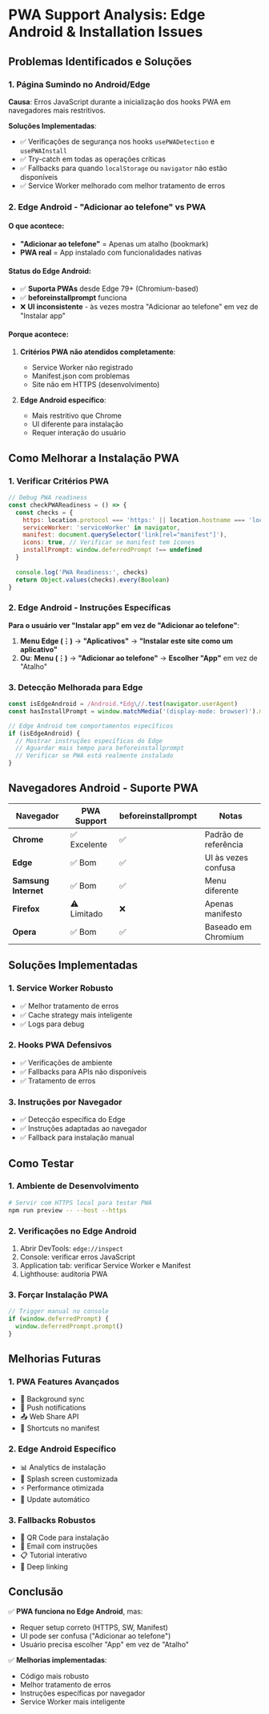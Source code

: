 # PWA Support Analysis: Edge Android & Installation Issues

## Problemas Identificados e Soluções

### 1. Página Sumindo no Android/Edge
**Causa**: Erros JavaScript durante a inicialização dos hooks PWA em navegadores mais restritivos.

**Soluções Implementadas**:
- ✅ Verificações de segurança nos hooks `usePWADetection` e `usePWAInstall`
- ✅ Try-catch em todas as operações críticas
- ✅ Fallbacks para quando `localStorage` ou `navigator` não estão disponíveis
- ✅ Service Worker melhorado com melhor tratamento de erros

### 2. Edge Android - "Adicionar ao telefone" vs PWA

#### O que acontece:
- **"Adicionar ao telefone"** = Apenas um atalho (bookmark)
- **PWA real** = App instalado com funcionalidades nativas

#### Status do Edge Android:
- ✅ **Suporta PWAs** desde Edge 79+ (Chromium-based)
- ✅ **beforeinstallprompt** funciona
- ❌ **UI inconsistente** - às vezes mostra "Adicionar ao telefone" em vez de "Instalar app"

#### Porque acontece:
1. **Critérios PWA não atendidos completamente**:
   - Service Worker não registrado
   - Manifest.json com problemas
   - Site não em HTTPS (desenvolvimento)

2. **Edge Android específico**:
   - Mais restritivo que Chrome
   - UI diferente para instalação
   - Requer interação do usuário

## Como Melhorar a Instalação PWA

### 1. Verificar Critérios PWA
```javascript
// Debug PWA readiness
const checkPWAReadiness = () => {
  const checks = {
    https: location.protocol === 'https:' || location.hostname === 'localhost',
    serviceWorker: 'serviceWorker' in navigator,
    manifest: document.querySelector('link[rel="manifest"]'),
    icons: true, // Verificar se manifest tem ícones
    installPrompt: window.deferredPrompt !== undefined
  }
  
  console.log('PWA Readiness:', checks)
  return Object.values(checks).every(Boolean)
}
```

### 2. Edge Android - Instruções Específicas

**Para o usuário ver "Instalar app" em vez de "Adicionar ao telefone"**:

1. **Menu Edge (⋮)** → **"Aplicativos"** → **"Instalar este site como um aplicativo"**
2. **Ou**: **Menu (⋮)** → **"Adicionar ao telefone"** → **Escolher "App"** em vez de "Atalho"

### 3. Detecção Melhorada para Edge

```javascript
const isEdgeAndroid = /Android.*Edg\//.test(navigator.userAgent)
const hasInstallPrompt = window.matchMedia('(display-mode: browser)').matches

// Edge Android tem comportamentos específicos
if (isEdgeAndroid) {
  // Mostrar instruções específicas do Edge
  // Aguardar mais tempo para beforeinstallprompt
  // Verificar se PWA está realmente instalado
}
```

## Navegadores Android - Suporte PWA

| Navegador | PWA Support | beforeinstallprompt | Notas |
|-----------|-------------|---------------------|-------|
| **Chrome** | ✅ Excelente | ✅ | Padrão de referência |
| **Edge** | ✅ Bom | ✅ | UI às vezes confusa |
| **Samsung Internet** | ✅ Bom | ✅ | Menu diferente |
| **Firefox** | ⚠️ Limitado | ❌ | Apenas manifesto |
| **Opera** | ✅ Bom | ✅ | Baseado em Chromium |

## Soluções Implementadas

### 1. Service Worker Robusto
- ✅ Melhor tratamento de erros
- ✅ Cache strategy mais inteligente
- ✅ Logs para debug

### 2. Hooks PWA Defensivos
- ✅ Verificações de ambiente
- ✅ Fallbacks para APIs não disponíveis
- ✅ Tratamento de erros

### 3. Instruções por Navegador
- ✅ Detecção específica do Edge
- ✅ Instruções adaptadas ao navegador
- ✅ Fallback para instalação manual

## Como Testar

### 1. Ambiente de Desenvolvimento
```bash
# Servir com HTTPS local para testar PWA
npm run preview -- --host --https
```

### 2. Verificações no Edge Android
1. Abrir DevTools: `edge://inspect`
2. Console: verificar erros JavaScript
3. Application tab: verificar Service Worker e Manifest
4. Lighthouse: auditoria PWA

### 3. Forçar Instalação PWA
```javascript
// Trigger manual no console
if (window.deferredPrompt) {
  window.deferredPrompt.prompt()
}
```

## Melhorias Futuras

### 1. PWA Features Avançados
- 🔄 Background sync
- 📱 Push notifications  
- 📤 Web Share API
- 🎯 Shortcuts no manifest

### 2. Edge Android Específico
- 📊 Analytics de instalação
- 🎨 Splash screen customizada
- ⚡ Performance otimizada
- 🔄 Update automático

### 3. Fallbacks Robustos
- 📱 QR Code para instalação
- 📧 Email com instruções
- 📋 Tutorial interativo
- 🎯 Deep linking

## Conclusão

✅ **PWA funciona no Edge Android**, mas:
- Requer setup correto (HTTPS, SW, Manifest)
- UI pode ser confusa ("Adicionar ao telefone")
- Usuário precisa escolher "App" em vez de "Atalho"

✅ **Melhorias implementadas**:
- Código mais robusto
- Melhor tratamento de erros
- Instruções específicas por navegador
- Service Worker mais inteligente
